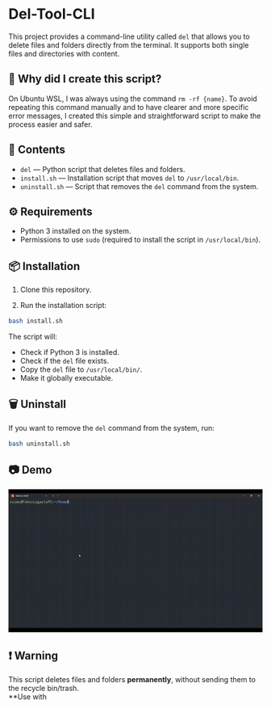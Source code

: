 # Del-Tool-CLI

This project provides a command-line utility called `del` that allows you to delete files and folders directly from the terminal. It supports both single files and directories with content.

## 🎯 Why did I create this script?

On Ubuntu WSL, I was always using the command `rm -rf {name}`. To avoid repeating this command manually and to have clearer and more specific error messages, I created this simple and straightforward script to make the process easier and safer.

## 📂 Contents

- `del` — Python script that deletes files and folders.
- `install.sh` — Installation script that moves `del` to `/usr/local/bin`.
- `uninstall.sh` — Script that removes the `del` command from the system.

## ⚙️ Requirements

- Python 3 installed on the system.
- Permissions to use `sudo` (required to install the script in `/usr/local/bin`).

## 📦 Installation

1. Clone this repository.

2. Run the installation script:
```bash
bash install.sh
```
The script will:

- Check if Python 3 is installed.
- Check if the `del` file exists.
- Copy the `del` file to `/usr/local/bin/`.
- Make it globally executable.

## 🗑️ Uninstall

If you want to remove the `del` command from the system, run:
```bash
bash uninstall.sh
```

## 📷 Demo

<p align="center">
  <img src="demo/rmx-demo.gif" alt="Script demonstration" />
</p>

## ❗ Warning

This script deletes files and folders **permanently**, without sending them to the recycle bin/trash.<br>
**Use with